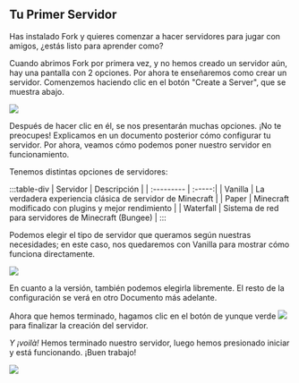 ## Tu Primer Servidor
Has instalado Fork y quieres comenzar a hacer servidores para jugar con amigos, ¿estás listo para aprender como?

Cuando abrimos Fork por primera vez, y no hemos creado un servidor aún, hay una pantalla con 2 opciones. Por ahora te enseñaremos como crear un servidor. Comenzemos haciendo clic en el botón "Create a Server", que se muestra abajo.

![](https://i.imgur.com/AO44ZeD.png)

Después de hacer clic en él, se nos presentarán muchas opciones. ¡No te preocupes! Explicamos en un documento posterior cómo configurar tu servidor. Por ahora, veamos cómo podemos poner nuestro servidor en funcionamiento.

Tenemos distintas opciones de servidores:

:::table-div
| Servidor     | Descripción |
| :--------- | :-----:|
| Vanilla  | La verdadera experiencia clásica de servidor de Minecraft |
| Paper    | Minecraft modificado con plugins y mejor rendimiento |
| Waterfall     | Sistema de red para servidores de Minecraft (Bungee) |
:::

Podemos elegir el tipo de servidor que queramos según nuestras necesidades; en este caso, nos quedaremos con Vanilla para mostrar cómo funciona directamente.

![](https://i.imgur.com/5ofDVNs.png)

En cuanto a la versión, también podemos elegirla libremente. El resto de la configuración se verá en otro Documento más adelante.

Ahora que hemos terminado, hagamos clic en el botón de yunque verde ![](https://i.imgur.com/cyJgEsP.png) para finalizar la creación del servidor. 

_Y ¡voilà!_ Hemos terminado nuestro servidor, luego hemos presionado iniciar y está funcionando. ¡Buen trabajo!

![](https://i.imgur.com/BiMKJma.png)

<!--- Translated by Supraim --->